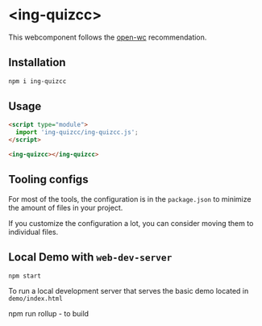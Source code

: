# \<ing-quizcc>

This webcomponent follows the [open-wc](https://github.com/open-wc/open-wc) recommendation.

## Installation

```bash
npm i ing-quizcc
```

## Usage

```html
<script type="module">
  import 'ing-quizcc/ing-quizcc.js';
</script>

<ing-quizcc></ing-quizcc>
```



## Tooling configs

For most of the tools, the configuration is in the `package.json` to minimize the amount of files in your project.

If you customize the configuration a lot, you can consider moving them to individual files.

## Local Demo with `web-dev-server`

```bash
npm start
```

To run a local development server that serves the basic demo located in `demo/index.html`


npm run rollup - to build